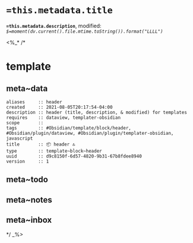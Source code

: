 # `=this.metadata.title`

**`=this.metadata.description`**, modified: _`$=moment(dv.current().file.mtime.toString()).format("LLLL")`_

<%_*
/*
# template

## meta~data

```
aliases     :: header
created     :: 2021-08-05T20:17:54-04:00
description :: header (title, description, & modified) for templates
requires    :: dataview, templater-obsidian
scope       :: 
tags        :: #Obsidian/template/block/header, #Obsidian/plugin/dataview, #Obsidian/plugin/templater-obsidian, javascript
title       :: 📦 header 🔝
type        :: template~block~header
uuid        :: d9c8150f-6d57-4820-9b31-67b8fdee8940
version     :: 1
```

## meta~todo

## meta~notes

## meta~inbox

*/
_%>
